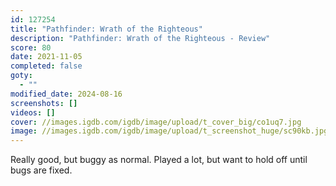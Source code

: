 ```yaml
---
id: 127254
title: "Pathfinder: Wrath of the Righteous"
description: "Pathfinder: Wrath of the Righteous - Review"
score: 80
date: 2021-11-05
completed: false
goty:
  - ""
modified_date: 2024-08-16
screenshots: []
videos: []
cover: //images.igdb.com/igdb/image/upload/t_cover_big/co1uq7.jpg
image: //images.igdb.com/igdb/image/upload/t_screenshot_huge/sc90kb.jpg
---
```

Really good, but buggy as normal. Played a lot, but want to hold off until bugs are fixed.